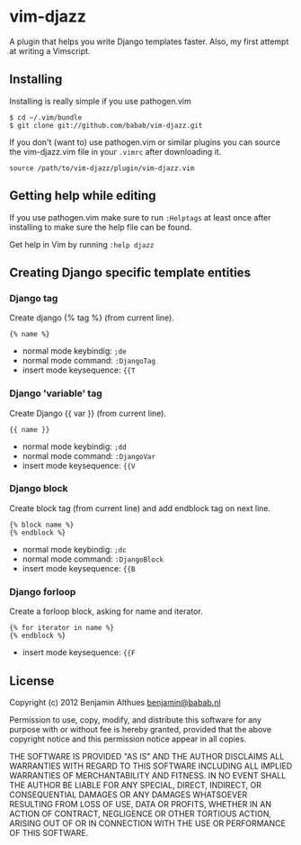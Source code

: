 # vim-djazz

A plugin that helps you write Django templates faster.
Also, my first attempt at writing a Vimscript.


## Installing

Installing is really simple if you use pathogen.vim

    $ cd ~/.vim/bundle
    $ git clone git://github.com/babab/vim-djazz.git

If you don't (want to) use pathogen.vim or similar plugins you can source
the vim-djazz.vim file in your `.vimrc` after downloading it.

    source /path/to/vim-djazz/plugin/vim-djazz.vim


## Getting help while editing

If you use pathogen.vim make sure to run `:Helptags` at least once after
installing to make sure the help file can be found.

Get help in Vim by running `:help djazz`


## Creating Django specific template entities

### Django tag

Create django {% tag %} (from current line).

    {% name %}

* normal mode keybindig: `;de`
* normal mode command: `:DjangoTag`
* insert mode keysequence: `{{T`

### Django 'variable' tag

Create Django {{ var }} (from current line).

    {{ name }}

* normal mode keybindig: `;dd`
* normal mode command: `:DjangoVar`
* insert mode keysequence: `{{V`


### Django block

Create block tag (from current line) and add endblock tag on next line.

    {% block name %}
    {% endblock %}

* normal mode keybindig: `;dc`
* normal mode command: `:DjangoBlock`
* insert mode keysequence: `{{B`


### Django forloop

Create a forloop block, asking for name and iterator.

    {% for iterator in name %}
    {% endblock %}

* insert mode keysequence: `{{F`


## License

Copyright (c) 2012 Benjamin Althues <benjamin@babab.nl>

Permission to use, copy, modify, and distribute this software for any
purpose with or without fee is hereby granted, provided that the above
copyright notice and this permission notice appear in all copies.

THE SOFTWARE IS PROVIDED "AS IS" AND THE AUTHOR DISCLAIMS ALL WARRANTIES
WITH REGARD TO THIS SOFTWARE INCLUDING ALL IMPLIED WARRANTIES OF
MERCHANTABILITY AND FITNESS. IN NO EVENT SHALL THE AUTHOR BE LIABLE FOR
ANY SPECIAL, DIRECT, INDIRECT, OR CONSEQUENTIAL DAMAGES OR ANY DAMAGES
WHATSOEVER RESULTING FROM LOSS OF USE, DATA OR PROFITS, WHETHER IN AN
ACTION OF CONTRACT, NEGLIGENCE OR OTHER TORTIOUS ACTION, ARISING OUT OF
OR IN CONNECTION WITH THE USE OR PERFORMANCE OF THIS SOFTWARE.

